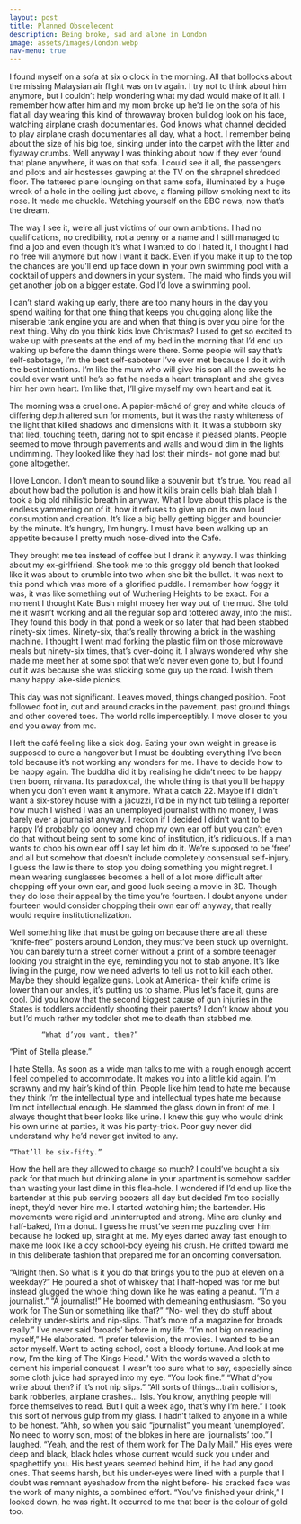 ```yaml
---
layout: post
title: Planned Obscelecent
description: Being broke, sad and alone in London
image: assets/images/london.webp
nav-menu: true
---
```


I found myself on a sofa at six o clock in the morning. All that bollocks about the missing Malaysian air flight was on tv again. I try not to think about him anymore, but I couldn’t help wondering what my dad would make of it all. I remember how after him and my mom broke up he’d lie on the sofa of his flat all day wearing this kind of throwaway broken bulldog look on his face, watching airplane crash documentaries. God knows what channel decided to play airplane crash documentaries all day, what a hoot. I remember being about the size of his big toe, sinking under into the carpet with the litter and flyaway crumbs. Well anyway I was thinking about how if they ever found that plane anywhere, it was on that sofa. I could see it all, the passengers and pilots and air hostesses gawping at the TV on the shrapnel shredded floor. The tattered plane lounging on that same sofa, illuminated by a huge wreck of a hole in the ceiling just above, a flaming pillow smoking next to its nose. It made me chuckle. Watching yourself on the BBC news, now that’s the dream.

The way I see it, we’re all just victims of our own ambitions. I had no qualifications, no credibility, not a penny or a name and I still managed to find a job and even though it’s what I wanted to do I hated it, I thought I had no free will anymore but now I want it back. Even if you make it up to the top the chances are you’ll end up face down in your own swimming pool with a cocktail of uppers and downers in your system. The maid who finds you will get another job on a bigger estate. God I’d love a swimming pool. 

I can’t stand waking up early, there are too many hours in the day you spend waiting for that one thing that keeps you chugging along like the miserable tank engine you are and when that thing is over you pine for the next thing. Why do you think kids love Christmas? I used to get so excited to wake up with presents at the end of my bed in the morning that I’d end up waking up before the damn things were there. Some people will say that’s self-sabotage, I’m the best self-saboteur I’ve ever met because I do it with the best intentions. I’m like the mum who will give his son all the sweets he could ever want until he’s so fat he needs a heart transplant and she gives him her own heart. I’m like that, I’ll give myself my own heart and eat it. 

The morning was a cruel one. A papier-mâché of grey and white clouds of differing depth altered sun for moments, but it was the nasty whiteness of the light that killed shadows and dimensions with it. It was a stubborn sky that lied, touching teeth, daring not to spit encase it pleased plants. People seemed to move through pavements and walls and would dim in the lights undimming. They looked like they had lost their minds- not gone mad but gone altogether. 

I love London. I don’t mean to sound like a souvenir but it’s true. You read all about how bad the pollution is and how it kills brain cells blah blah blah I took a big old nihilistic breath in anyway. What I love about this place is the endless yammering on of it, how it refuses to give up on its own loud consumption and creation. It’s like a big belly getting bigger and bouncier by the minute. It’s hungry, I’m hungry. I must have been walking up an appetite because I pretty much nose-dived into the Café. 

They brought me tea instead of coffee but I drank it anyway. I was thinking about my ex-girlfriend. She took me to this groggy old bench that looked like it was about to crumble into two when she bit the bullet. It was next to this pond which was more of a glorified puddle. I remember how foggy it was, it was like something out of Wuthering Heights to be exact. For a moment I thought Kate Bush might mosey her way out of the mud. She told me it wasn’t working and all the regular sop and tottered away, into the mist. They found this body in that pond a week or so later that had been stabbed ninety-six times. Ninety-six, that’s really throwing a brick in the washing machine. I thought I went mad forking the plastic film on those microwave meals but ninety-six times, that’s over-doing it. I always wondered why she made me meet her at some spot that we’d never even gone to, but I found out it was because she was sticking some guy up the road. I wish them many happy lake-side picnics. 

This day was not significant. Leaves moved, things changed position. Foot followed foot in, out and around cracks in the pavement, past ground things and other covered toes. The world rolls imperceptibly. I move closer to you and you away from me. 

I left the café feeling like a sick dog. Eating your own weight in grease is supposed to cure a hangover but I must be doubting everything I’ve been told because it’s not working any wonders for me. I have to decide how to be happy again. The buddha did it by realising he didn’t need to be happy then boom, nirvana. Its paradoxical, the whole thing is that you’ll be happy when you don’t even want it anymore. What a catch 22. Maybe if I didn’t want a six-storey house with a jacuzzi, I’d be in my hot tub telling a reporter how much I wished I was an unemployed journalist with no money, I was barely ever a journalist anyway. I reckon if I decided I didn’t want to be happy I’d probably go looney and chop my own ear off but you can’t even do that without being sent to some kind of institution, it’s ridiculous. If a man wants to chop his own ear off I say let him do it. We’re supposed to be ‘free’ and all but somehow that doesn’t include completely consensual self-injury. I guess the law is there to stop you doing something you might regret. I mean wearing sunglasses becomes a hell of a lot more difficult after chopping off your own ear, and good luck seeing a movie in 3D. Though they do lose their appeal by the time you’re fourteen. I doubt anyone under fourteen would consider chopping their own ear off anyway, that really would require institutionalization. 

Well something like that must be going on because there are all these “knife-free” posters around London, they must’ve been stuck up overnight. You can barely turn a street corner without a print of a sombre teenager looking you straight in the eye, reminding you not to stab anyone. It’s like living in the purge, now we need adverts to tell us not to kill each other. Maybe they should legalize guns. Look at America- their knife crime is lower than our ankles, it’s putting us to shame. Plus let’s face it, guns are cool. Did you know that the second biggest cause of gun injuries in the States is toddlers accidently shooting their parents? I don’t know about you but I’d much rather my toddler shot me to death than stabbed me. 

            “What d’you want, then?”
“Pint of Stella please.”

I hate Stella. As soon as a wide man talks to me with a rough enough accent I feel compelled to accommodate. It makes you into a little kid again. I’m scrawny and my hair’s kind of thin. People like him tend to hate me because they think I’m the intellectual type and intellectual types hate me because I’m not intellectual enough. He slammed the glass down in front of me. I always thought that beer looks like urine. I knew this guy who would drink his own urine at parties, it was his party-trick. Poor guy never did understand why he’d never get invited to any.

    “That’ll be six-fifty.”

How the hell are they allowed to charge so much? I could’ve bought a six pack for that much but drinking alone in your apartment is somehow sadder than wasting your last dime in this flea-hole. I wondered if I’d end up like the bartender at this pub serving boozers all day but decided I’m too socially inept, they’d never hire me. I started watching him; the bartender. His movements were rigid and uninterrupted and strong. Mine are clunky and half-baked, I’m a donut. I guess he must’ve seen me puzzling over him because he looked up, straight at me. My eyes darted away fast enough to make me look like a coy school-boy eyeing his crush. He drifted toward me in this deliberate fashion that prepared me for an oncoming conversation.

“Alright then. So what is it you do that brings you to the pub at eleven on a weekday?”
He poured a shot of whiskey that I half-hoped was for me but instead glugged the whole thing down like he was eating a peanut.
“I’m a journalist.”
“A journalist!”
He boomed with demeaning enthusiasm.
“So you work for The Sun or something like that?”
“No- well they do stuff about celebrity under-skirts and nip-slips. That’s more of a magazine for broads really.”
I’ve never said ‘broads’ before in my life. 
“I’m not big on reading myself,” He elaborated. “I prefer television, the movies. I wanted to be an actor myself. Went to acting school, cost a bloody fortune. And look at me now, I’m the king of The Kings Head.”
With the words waved a cloth to cement his imperial conquest. I wasn’t too sure what to say, especially since some cloth juice had sprayed into my eye.
“You look fine.” 
“What d’you write about then? if it’s not nip slips.”
“All sorts of things…train collisions, bank robberies, airplane crashes... Isis. You know, anything people will force themselves to read. But I quit a week ago, that’s why I’m here.” 
I took this sort of nervous gulp from my glass. I hadn’t talked to anyone in a while to be honest.
“Ahh, so when you said “journalist” you meant ‘unemployed’. No need to worry son, most of the blokes in here are ‘journalists’ too.”
I laughed. “Yeah, and the rest of them work for The Daily Mail.”
His eyes were deep and black, black holes whose current would suck you under and spaghettify you. His best years seemed behind him, if he had any good ones. That seems harsh, but his under-eyes were lined with a purple that I doubt was remnant eyeshadow from the night before- his cracked face was the work of many nights, a combined effort. 
“You’ve finished your drink,”
I looked down, he was right. It occurred to me that beer is the colour of gold too. 
